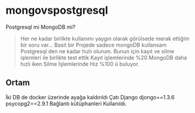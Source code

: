 # mongovspostgresql
Postgresql mi MongoDB mi?
> Her ne kadar birlikte kullanımı yaygın olarak görülsede merak ettiğim bir soru var...
> Basit bir Projede sadece mongoDB kullansam Postgresql den ne kadar hızlı olurum.
> Bunun için kayıt ve silme işlemleri ile birlikte test ettik
> Kayıt işlemlerinde %20 MongoDB daha hızlı iken Silme İşlemlerinde Hız %100 ü buluyor.

## Ortam 
İki DB de docker üzerinde ayağa kaldırıldı
Çatı Django
djongo==1.3.6
psycopg2==2.9.1
Bağlantı kütüphanleri Kullanıldı.

